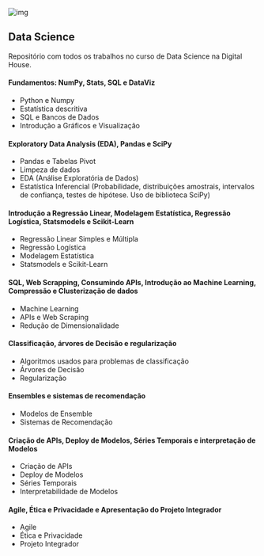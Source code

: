 ![img](https://raw.githubusercontent.com/arthurtavari/portfolio_data_science/master/img/layout.jpg)
## Data Science
Repositório com todos os trabalhos no curso de Data Science na Digital House.

#### Fundamentos: NumPy, Stats, SQL e DataViz
* Python e Numpy
* Estatística descritiva
* SQL e Bancos de Dados
* Introdução a Gráficos e Visualização

#### Exploratory Data Analysis (EDA), Pandas e SciPy
* Pandas e Tabelas Pivot
* Limpeza de dados
* EDA (Análise Exploratória de Dados)
* Estatística Inferencial (Probabilidade, distribuições amostrais, intervalos de confiança, testes de hipótese. Uso de biblioteca SciPy)

#### Introdução a Regressão Linear, Modelagem Estatística, Regressão Logística, Statsmodels e Scikit-Learn
* Regressão Linear Simples e Múltipla
* Regressão Logística
* Modelagem Estatística
* Statsmodels e Scikit-Learn

#### SQL, Web Scrapping, Consumindo APIs, Introdução ao Machine Learning, Compressão e Clusterização de dados
* Machine Learning
* APIs e Web Scraping
* Redução de Dimensionalidade

#### Classificação, árvores de Decisão e regularização
* Algoritmos usados para problemas de classificação
* Árvores de Decisão
* Regularização

#### Ensembles e sistemas de recomendação
* Modelos de Ensemble
* Sistemas de Recomendação

#### Criação de APIs, Deploy de Modelos, Séries Temporais e interpretação de Modelos
* Criação de APIs
* Deploy de Modelos
* Séries Temporais
* Interpretabilidade de Modelos

#### Agile, Ética e Privacidade e Apresentação do Projeto Integrador
* Agile
* Ética e Privacidade
* Projeto Integrador
